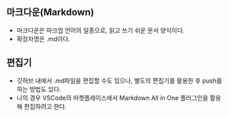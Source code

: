 ## 마크다운(Markdown)
- 마크다운은 마크업 언어의 일종으로, 읽고 쓰기 쉬운 문서 양식이다.
- 확장자명은 .md이다.

## 편집기
- 깃허브 내에서 .md파일을 편집할 수도 있으나, 별도의 편집기를 활용한 후 push를 하는 방법도 있다.
- 나의 경우 VSCode의 마켓플레이스에서 Markdown All in One 플러그인을 활용해 편집하려고 한다.
